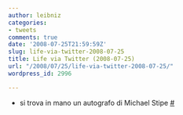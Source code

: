 ```yaml
---
author: leibniz
categories:
- tweets
comments: true
date: '2008-07-25T21:59:59Z'
slug: life-via-twitter-2008-07-25
title: Life via Twitter (2008-07-25)
url: "/2008/07/25/life-via-twitter-2008-07-25/"
wordpress_id: 2996

---
```

* si trova in mano un autografo di Michael Stipe [#](https://twitter.com/leibniz/statuses/868391474)



